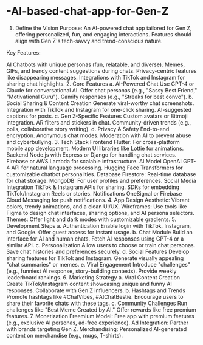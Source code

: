 # -AI-based-chat-app-for-Gen-Z
1. Define the Vision
Purpose:
An AI-powered chat app tailored for Gen Z, offering personalized, fun, and engaging interactions. Features should align with Gen Z's tech-savvy and trend-conscious nature.

Key Features:

AI Chatbots with unique personas (fun, relatable, and diverse).
Memes, GIFs, and trendy content suggestions during chats.
Privacy-centric features like disappearing messages.
Integrations with TikTok and Instagram for sharing chat highlights.
2. Core Features
a. AI-Powered Chat
Use GPT-4 or Claude for conversational AI.
Offer chat personas (e.g., "Sassy Best Friend," "Motivational Guru").
Gamify responses (e.g., "Streaks for best convo").
b. Social Sharing & Content Creation
Generate viral-worthy chat screenshots.
Integration with TikTok and Instagram for one-click sharing.
AI-suggested captions for posts.
c. Gen Z-Specific Features
Custom avatars or Bitmoji integration.
AR filters and stickers in chat.
Community-driven trends (e.g., polls, collaborative story writing).
d. Privacy & Safety
End-to-end encryption.
Anonymous chat modes.
Moderation with AI to prevent abuse and cyberbullying.
3. Tech Stack
Frontend
Flutter: For cross-platform mobile app development.
Modern UI libraries like Lottie for animations.
Backend
Node.js with Express or Django for handling chat services.
Firebase or AWS Lambda for scalable infrastructure.
AI Model
OpenAI GPT-4 API for natural language processing.
Hugging Face Transformers for customizable chatbot personalities.
Database
Firestore: Real-time database for chat storage.
MongoDB: For user profiles and preferences.
Social Media Integration
TikTok & Instagram APIs for sharing.
SDKs for embedding TikTok/Instagram Reels or stories.
Notifications
OneSignal or Firebase Cloud Messaging for push notifications.
4. App Design
Aesthetic: Vibrant colors, trendy animations, and a clean UI/UX.
Wireframes: Use tools like Figma to design chat interfaces, sharing options, and AI persona selectors.
Themes: Offer light and dark modes with customizable gradients.
5. Development Steps
a. Authentication
Enable login with TikTok, Instagram, and Google.
Offer guest access for instant usage.
b. Chat Module
Build an interface for AI and human chats.
Fetch AI responses using GPT-4 or a similar API.
c. Personalization
Allow users to choose or train chat personas.
Save chat histories and preferences securely.
d. Social Features
Develop sharing features for TikTok and Instagram.
Generate visually appealing "chat summaries" or memes.
e. Viral Engagement
Introduce "challenges" (e.g., funniest AI response, story-building contests).
Provide weekly leaderboard rankings.
6. Marketing Strategy
a. Viral Content Creation
Create TikTok/Instagram content showcasing unique and funny AI responses.
Collaborate with Gen Z influencers.
b. Hashtags and Trends
Promote hashtags like #ChatVibes, #AIChatBestie.
Encourage users to share their favorite chats with these tags.
c. Community Challenges
Run challenges like "Best Meme Created by AI."
Offer rewards like free premium features.
7. Monetization
Freemium Model: Free app with premium features (e.g., exclusive AI personas, ad-free experience).
Ad Integration: Partner with brands targeting Gen Z.
Merchandising: Personalized AI-generated content on merchandise (e.g., mugs, T-shirts).
